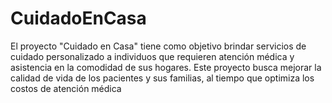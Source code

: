 # CuidadoEnCasa
El proyecto "Cuidado en Casa" tiene como objetivo brindar servicios de cuidado personalizado a individuos que requieren atención médica y asistencia en la comodidad de sus hogares. Este proyecto busca mejorar la calidad de vida de los pacientes y sus familias, al tiempo que optimiza los costos de atención médica
